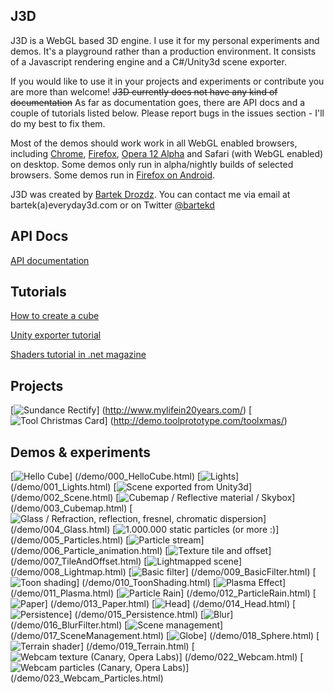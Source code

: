 ## J3D

J3D is a WebGL based 3D engine. I use it for my personal experiments and demos. It's a playground rather than a production environment. It consists of a Javascript rendering engine and a C#/Unity3d scene exporter.

If you would like to use it in your projects and experiments or contribute you are more than welcome! ~~J3D currently does not have any kind of documentation~~ As far as documentation goes, there are API docs and a couple of tutorials listed below. Please report bugs in the issues section - I'll do my best to fix them.

Most of the demos should work work in all WebGL enabled browsers, including [Chrome](http://www.google.com/chrome/), [Firefox](http://www.mozilla.com/en-US/firefox/), [Opera 12 Alpha](http://www.opera.com/browser/next/) and Safari (with WebGL enabled) on desktop. Some demos only run in alpha/nightly builds of selected browsers. Some demos run in [Firefox on Android](http://www.mozilla.com/en-US/m/beta).


J3D was created by [Bartek Drozdz](http://www.everyday3d.com/). You can contact me via email at bartek(a)everyday3d.com or on Twitter [@bartekd](http://twitter.com/bartekd)

## API Docs

[API documentation](http://everyday3d.com/j3d/apidocs/)

## Tutorials

[How to create a cube](https://github.com/drojdjou/J3D/wiki/How-to-create-a-cube)

[Unity exporter tutorial](https://github.com/drojdjou/J3D/wiki/Unity-exporter-tutorial)

[Shaders tutorial in .net magazine](http://www.netmagazine.com/tutorials/create-amazing-webgl-effects-shaders)

## Projects

[![Sundance Rectify](/thumbs/proj_rectify.jpg)]
(http://www.mylifein20years.com/)
[![Tool Christmas Card](/thumbs/proj_toolxmas.jpg)]
(http://demo.toolprototype.com/toolxmas/)

## Demos & experiments

[![Hello Cube](/thumbs/001_hellocube.jpg)]
(/demo/000_HelloCube.html)
[![Lights](/thumbs/002_lights.jpg)]
(/demo/001_Lights.html)
[![Scene exported from Unity3d](/thumbs/003_scene.jpg)]
(/demo/002_Scene.html)
[![Cubemap / Reflective material / Skybox](/thumbs/004_skybox.jpg)]
(/demo/003_Cubemap.html)
[![Glass / Refraction, reflection, fresnel, chromatic dispersion](/thumbs/005_glass.jpg)]
(/demo/004_Glass.html)
[![1.000.000 static particles (or more :)](/thumbs/006_particles.jpg)]
(/demo/005_Particles.html)
[![Particle stream](/thumbs/007_stream.jpg)]
(/demo/006_Particle_animation.html)
[![Texture tile and offset](/thumbs/008_tileoffset.jpg)]
(/demo/007_TileAndOffset.html)
[![Lightmapped scene](/thumbs/009_lightmap.jpg)]
(/demo/008_Lightmap.html)
[![Basic filter](/thumbs/010_basicfilter.jpg)]
(/demo/009_BasicFilter.html)
[![Toon shading](/thumbs/011_toon.jpg)]
(/demo/010_ToonShading.html)
[![Plasma Effect](/thumbs/012_plasma.jpg)]
(/demo/011_Plasma.html)
[![Particle Rain](/thumbs/013_rain.jpg)]
(/demo/012_ParticleRain.html)
[![Paper](/thumbs/014_paper.jpg)]
(/demo/013_Paper.html)
[![Head](/thumbs/015_head.jpg)]
(/demo/014_Head.html)
[![Persistence](/thumbs/016_persistence.jpg)]
(/demo/015_Persistence.html)
[![Blur](/thumbs/017_blur.jpg)]
(/demo/016_BlurFilter.html)
[![Scene management](/thumbs/018_sceneman.jpg)]
(/demo/017_SceneManagement.html)
[![Globe](/thumbs/019_sphere.png)]
(/demo/018_Sphere.html)
[![Terrain shader](/thumbs/020_terrain.jpg)]
(/demo/019_Terrain.html)
[![Webcam texture (Canary, Opera Labs)](/thumbs/023_webrtc.jpg)]
(/demo/022_Webcam.html)
[![Webcam particles (Canary, Opera Labs)](/thumbs/024_webcamParticles.jpg)]
(/demo/023_Webcam_Particles.html)